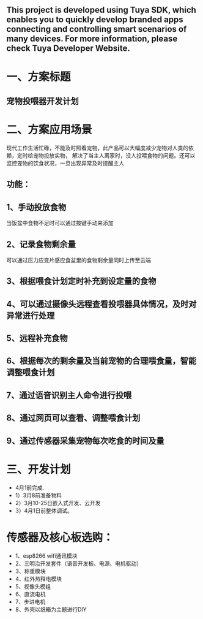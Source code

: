 This project is developed using Tuya SDK, which enables you to quickly develop branded apps connecting and controlling smart scenarios of many devices.         For more information, please check Tuya Developer Website.
----
一、方案标题
====
宠物投喂器开发计划
----
二、方案应用场景
====

现代工作生活忙碌，不能及时照看宠物，此产品可以大幅度减少宠物对人类的依赖，定时给宠物投放实物，
解决了当主人离家时，没人投喂食物的问题。还可以监控宠物的饮食状况，一旦出现异常及时提醒主人

功能：
----
## 1、手动投放食物
当饭盆中食物不足时可以通过按键手动来添加
## 2、记录食物剩余量
可以通过压力应变片感应食盆里的食物剩余量同时上传至云端
## 3、根据喂食计划定时补充到设定量的食物

## 4、可以通过摄像头远程查看投喂器具体情况，及时对异常进行处理
## 5、远程补充食物
## 6、根据每次的剩余量及当前宠物的合理喂食量，智能调整喂食计划
## 7、通过语音识别主人命令进行投喂
## 8、通过网页可以查看、调整喂食计划
## 9、通过传感器采集宠物每次吃食的时间及量            

三、开发计划
=====
*   4月1前完成.
*   1）3月8前准备物料
*   2）3月10-25日嵌入式开发、云开发
*   3）4月1日前整体调试。
   # 传感器及核心板选购： 
*   1、esp8266 wifi通讯模块
*   2、三明治开发套件（语音开发板、电源、电机驱动）
*   3、称重模块
*   4、红外热释电模块
*   5、视像头模组
*   6、直流电机
*   7、步进电机
*   8、外壳以纸箱为主题进行DIY

    
